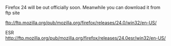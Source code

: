 <p>Firefox 24 will be out officially soon. Meanwhile you can download it from ftp site</p>

<p><a href="ftp://ftp.mozilla.org/pub/mozilla.org/firefox/releases/24.0/win32/en-US/">ftp://ftp.mozilla.org/pub/mozilla.org/firefox/releases/24.0/win32/en-US/</a></p>

<p>ESR <a href="http://ftp.mozilla.org/pub/mozilla.org/firefox/releases/24.0esr/win32/en-US/">http://ftp.mozilla.org/pub/mozilla.org/firefox/releases/24.0esr/win32/en-US/</a></p>
